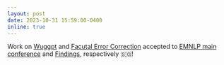 ```yaml
---
layout: post
date: 2023-10-31 15:59:00-0400
inline: true
---
```


Work on [Wuggpt](https://aclanthology.org/2023.emnlp-main.401.pdf) and [Facutal Error Correction](https://aclanthology.org/2023.findings-emnlp.451.pdf) accepted to [EMNLP main conference](https://2023.emnlp.org/program/accepted_main_conference/) and [Findings](https://2023.emnlp.org/program/accepted_findings/), respectively :singapore:!